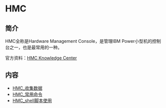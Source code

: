 # HMC

## 简介

HMC全称是Hardware Management Console，是管理IBM Power小型机的控制台之一，也是最常用的一种。


官方资料：[HMC Knowledge Center](https://www.ibm.com/support/knowledgecenter/9119-MHE/p8hdx/p8_workingwithconsoles.htm)

## 内容

- [HMC_收集数据](https://bond-huang.github.io/huang/01-IBM_Power_System/01-HMC/01-HMC_%E6%94%B6%E9%9B%86%E6%95%B0%E6%8D%AE.html) 
- [HMC_常用命令](https://bond-huang.github.io/huang/01-IBM_Power_System/01-HMC/02-HMC_%E5%B8%B8%E7%94%A8%E5%91%BD%E4%BB%A4.html)
- [HMC_shell脚本使用](https://bond-huang.github.io/huang/01-IBM_Power_System/01-HMC/03-HMC_shell%E8%84%9A%E6%9C%AC%E4%BD%BF%E7%94%A8.html)



